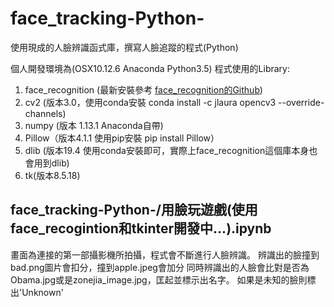 # face_tracking-Python-
使用現成的人臉辨識函式庫，撰寫人臉追蹤的程式(Python)

個人開發環境為(OSX10.12.6 Anaconda Python3.5)
程式使用的Library:
 1. face_recognition (最新安裝參考 [face_recognition的Github][])
 2. cv2 (版本3.0，使用conda安裝 conda install -c jlaura opencv3 --override-channels)
 3. numpy (版本 1.13.1 Anaconda自帶)
 4. Pillow（版本4.1.1 使用pip安裝 pip install Pillow）
 5. dlib (版本19.4 使用conda安裝即可，實際上face_recognition這個庫本身也會用到dlib)
 6. tk(版本8.5.18)

## face_tracking-Python-/用臉玩遊戲(使用face_recogintion和tkinter開發中...).ipynb
畫面為連接的第一部攝影機所拍攝，程式會不斷進行人臉辨識。
辨識出的臉撞到bad.png圖片會扣分，撞到apple.jpeg會加分
同時辨識出的人臉會比對是否為Obama.jpg或是zonejia_image.jpg，匡起並標示出名字。
如果是未知的臉則標出'Unknown'

 [face_recognition的Github]: http://example.com/ "face_recognition的Github"
